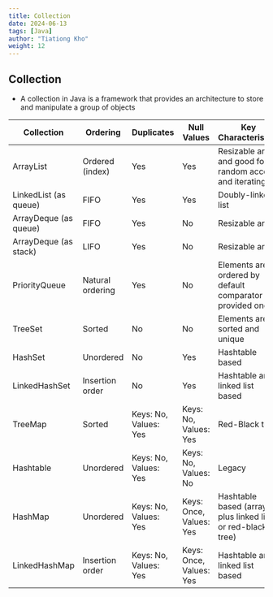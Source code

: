 ```yaml
---
title: Collection
date: 2024-06-13
tags: [Java]
author: "Tiationg Kho"
weight: 12
---
```


## Collection

- A collection in Java is a framework that provides an architecture to store and manipulate a group of objects

| Collection            | Ordering         | Duplicates            | Null Values             | Key Characteristics                                        |
| --------------------- | ---------------- | --------------------- | ----------------------- | ---------------------------------------------------------- |
| ArrayList             | Ordered (index)  | Yes                   | Yes                     | Resizable array and good for random access and iterating   |
| LinkedList (as queue) | FIFO             | Yes                   | Yes                     | Doubly-linked list                                         |
| ArrayDeque (as queue) | FIFO             | Yes                   | No                      | Resizable array                                            |
| ArrayDeque (as stack) | LIFO             | Yes                   | No                      | Resizable array                                            |
| PriorityQueue         | Natural ordering | Yes                   | No                      | Elements are ordered by default comparator or provided one |
| TreeSet               | Sorted           | No                    | No                      | Elements are sorted and unique                             |
| HashSet               | Unordered        | No                    | Yes                     | Hashtable based                                            |
| LinkedHashSet         | Insertion order  | No                    | Yes                     | Hashtable and linked list based                            |
| TreeMap               | Sorted           | Keys: No, Values: Yes | Keys: No, Values: Yes   | Red-Black tree                                             |
| Hashtable             | Unordered        | Keys: No, Values: Yes | Keys: No, Values: No    | Legacy                                                     |
| HashMap               | Unordered        | Keys: No, Values: Yes | Keys: Once, Values: Yes | Hashtable based (array plus linked list or red-black tree) |
| LinkedHashMap         | Insertion order  | Keys: No, Values: Yes | Keys: Once, Values: Yes | Hashtable and linked list based                            |